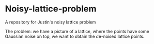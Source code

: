 # Noisy-lattice-problem
A repository for Justin's noisy lattice problem

The problem: we have a picture of a lattice, where the points have some Gaussian noise on top, we want to obtain the de-noised lattice points.
